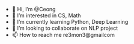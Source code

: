 - 👋 Hi, I’m @Ceong
- 👀 I’m interested in CS, Math
- 🌱 I’m currently learning Python, Deep Learning
- 💞️ I’m looking to collaborate on NLP project
- 📫 How to reach me re3mon3@gmailcom

<!---
JeonCeong/JeonCeong is a ✨ special ✨ repository because its `README.md` (this file) appears on your GitHub profile.
You can click the Preview link to take a look at your changes.
--->
